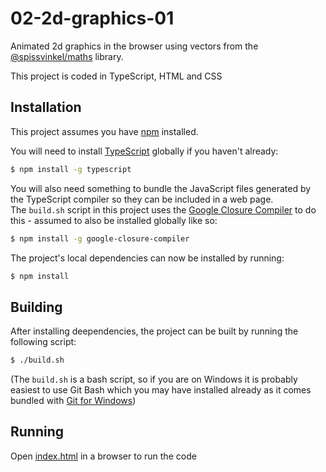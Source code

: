 # 02-2d-graphics-01

Animated 2d graphics in the browser using vectors from the
[@spissvinkel/maths](https://github.com/spissvinkel/maths-js) library.

This project is coded in TypeScript, HTML and CSS


## Installation

This project assumes you have [npm](https://www.npmjs.com/get-npm) installed.

You will need to install [TypeScript](https://github.com/Microsoft/TypeScript) globally if you haven't already:

```bash
$ npm install -g typescript
```

You will also need something to bundle the JavaScript files generated by the TypeScript compiler so they can be
included in a web page.\
The `build.sh` script in this project uses the [Google Closure Compiler](https://github.com/google/closure-compiler) to
do this - assumed to also be installed globally like so:

```bash
$ npm install -g google-closure-compiler
```

The project's local dependencies can now be installed by running:

```bash
$ npm install
```


## Building

After installing deependencies, the project can be built by running the following script:

```bash
$ ./build.sh
```

(The `build.sh` is a bash script, so if you are on Windows it is probably easiest to use Git Bash which you may have
installed already as it comes bundled with [Git for Windows](https://git-scm.com/downloads))


## Running

Open [index.html](./index.html) in a browser to run the code
